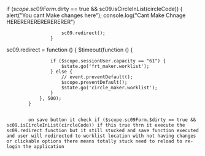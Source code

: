  if ($scope.sc09Form.$dirty == true && sc09.isCircleInList(circleCode))
                    {
                        alert("You cant Make changes here");
                        console.log("Cant Make Chnage HERERERERERERERERER")
                        
                        sc09.redirect();
                    }

sc09.redirect = function () {
                $timeout(function () {

                    if ($scope.sessionUser.capacity == "61") {
                        $state.go('frt_maker.worklist');
                    } else {
                        // event.preventDefault();
                        $scope.preventDefault();
                        $state.go('circle_maker.worklist');
                    }
                }, 500);
            }


            on save button it check if ($scope.sc09Form.$dirty == true && sc09.isCircleInList(circleCode)) if this true thrn it execute the sc09.redirect function but it still stucked and save function executed and user will redirected to worklist location with not having changes or clickable options there means totally stuck need to reload to re-login the application
